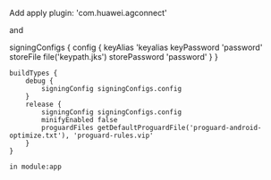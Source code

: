 Add apply plugin: 'com.huawei.agconnect' 

and

 signingConfigs {
        config {
            keyAlias 'keyalias
            keyPassword 'password'
            storeFile file('keypath.jks')
            storePassword 'password'
        }
    }

    buildTypes {
        debug {
            signingConfig signingConfigs.config
        }
        release {
            signingConfig signingConfigs.config
            minifyEnabled false
            proguardFiles getDefaultProguardFile('proguard-android-optimize.txt'), 'proguard-rules.vip'
        }
    }
    
    in module:app
